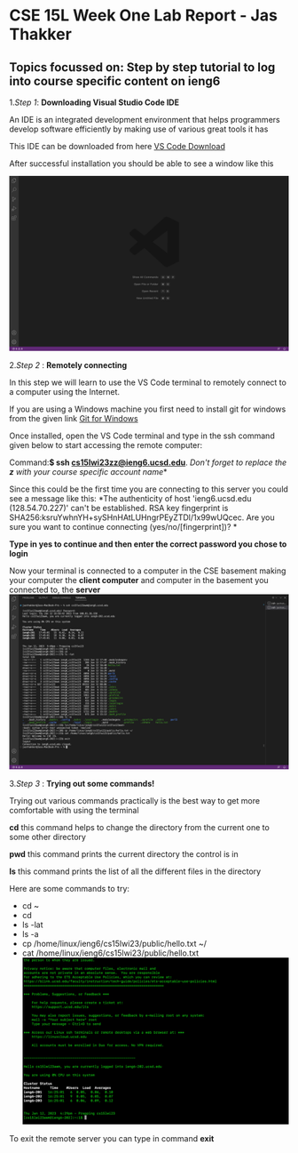 # CSE 15L Week One Lab Report - Jas Thakker
## Topics focussed on: Step by step tutorial to log into course specific content on ieng6

1.*Step 1*: **Downloading Visual Studio Code IDE**

An IDE is an integrated development environment that helps programmers develop software efficiently by making use of various great tools it has

This IDE can be downloaded from here [VS Code Download](https://code.visualstudio.com/)

After successful installation you should be able to see a window like this

![Image](vsCode.png)

2.*Step 2* : **Remotely connecting**

In this step we will learn to use the VS Code terminal to remotely connect to a computer using the Internet.

If you are using a Windows machine you first need to install git for windows from the given link [Git for Windows](https://gitforwindows.org/)

Once installed, open the VS Code terminal and type in the ssh command given below to start accessing the remote computer:

Command:**$ ssh cs15lwi23zz@ieng6.ucsd.edu**.  *Don't forget to replace the **z** with your course specific account name**

Since this could be the first time you are connecting to this server you could see a message like this:
*The authenticity of host 'ieng6.ucsd.edu (128.54.70.227)' can't be established.
RSA key fingerprint is SHA256:ksruYwhnYH+sySHnHAtLUHngrPEyZTDl/1x99wUQcec.
Are you sure you want to continue connecting (yes/no/[fingerprint])? *

**Type in yes to continue and then enter the correct password you chose to login**

Now your terminal is connected to a computer in the CSE basement making your computer the **client computer** and computer in the basement you connected to, the **server**
![Image](remoteAccess.png)


3.*Step 3* : **Trying out some commands!**

Trying out various commands practically is the best way to get more comfortable with using the terminal

**cd** this command helps to change the directory from the current one to some other directory

**pwd** this command prints the current directory the control is in

**ls** this command prints the list of all the different files in the directory

Here are some commands to try:

* cd ~
* cd
* ls -lat
* ls -a
* cp /home/linux/ieng6/cs15lwi23/public/hello.txt ~/
* cat /home/linux/ieng6/cs15lwi23/public/hello.txt\
![Image](runningCommands.png)

To exit the remote server you can type in command **exit**







